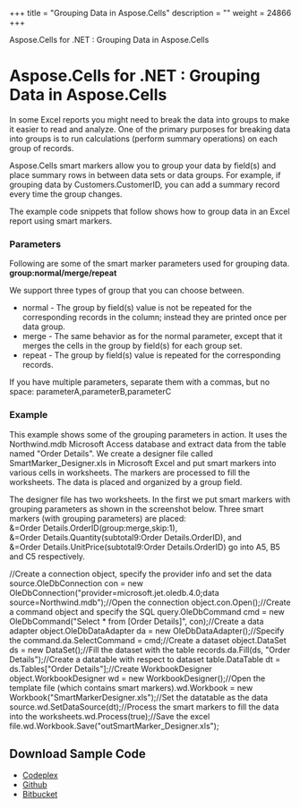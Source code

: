 +++
title = "Grouping Data in Aspose.Cells" 
description = "" 
weight = 24866 
+++

Aspose.Cells for .NET : Grouping Data in Aspose.Cells  

# Aspose.Cells for .NET : Grouping Data in Aspose.Cells


In some Excel reports you might need to break the data into groups to make it easier to read and analyze. One of the primary purposes for breaking data into groups is to run calculations (perform summary operations) on each group of records.

Aspose.Cells smart markers allow you to group your data by field(s) and place summary rows in between data sets or data groups. For example, if grouping data by Customers.CustomerID, you can add a summary record every time the group changes.

The example code snippets that follow shows how to group data in an Excel report using smart markers.

### Parameters

Following are some of the smart marker parameters used for grouping data.  
**group:normal/merge/repeat**

We support three types of group that you can choose between.

*   normal - The group by field(s) value is not be repeated for the corresponding records in the column; instead they are printed once per data group.
*   merge - The same behavior as for the normal parameter, except that it merges the cells in the group by field(s) for each group set.
*   repeat - The group by field(s) value is repeated for the corresponding records.

If you have multiple parameters, separate them with a commas, but no space: parameterA,parameterB,parameterC

### Example

This example shows some of the grouping parameters in action. It uses the Northwind.mdb Microsoft Access database and extract data from the table named "Order Details". We create a designer file called SmartMarker\_Designer.xls in Microsoft Excel and put smart markers into various cells in worksheets. The markers are processed to fill the worksheets. The data is placed and organized by a group field.

The designer file has two worksheets. In the first we put smart markers with grouping parameters as shown in the screenshot below. Three smart markers (with grouping parameters) are placed:  
&=Order Details.OrderID(group:merge,skip:1),  
&=Order Details.Quantity(subtotal9:Order Details.OrderID), and  
&=Order Details.UnitPrice(subtotal9:Order Details.OrderID) go into A5, B5 and C5 respectively.

//Create a connection object, specify the provider info and set the data source.OleDbConnection con = new OleDbConnection("provider=microsoft.jet.oledb.4.0;data source=Northwind.mdb");//Open the connection object.con.Open();//Create a command object and specify the SQL query.OleDbCommand cmd = new OleDbCommand("Select \* from \[Order Details\]", con);//Create a data adapter object.OleDbDataAdapter da = new OleDbDataAdapter();//Specify the command.da.SelectCommand = cmd;//Create a dataset object.DataSet ds = new DataSet();//Fill the dataset with the table records.da.Fill(ds, "Order Details");//Create a datatable with respect to dataset table.DataTable dt = ds.Tables\["Order Details"\];//Create WorkbookDesigner object.WorkbookDesigner wd = new WorkbookDesigner();//Open the template file (which contains smart markers).wd.Workbook = new Workbook("SmartMarkerDesigner.xls");//Set the datatable as the data source.wd.SetDataSource(dt);//Process the smart markers to fill the data into the worksheets.wd.Process(true);//Save the excel file.wd.Workbook.Save("outSmartMarker\_Designer.xls");

## Download Sample Code

*   [Codeplex](https://asposeopenxml.codeplex.com/downloads/get/808997)
*   [Github](https://github.com/asposemarketplace/Aspose_for_OpenXML/releases/download/4/Work.with.Rows.n.Columns.Aspose.Cells.zip)
*   [Bitbucket](https://bitbucket.org/asposemarketplace/aspose-for-openxml/downloads/Grouping%20Data%20OLE%20DB%20%28Aspose.Cells%29.zip)


